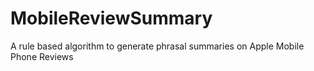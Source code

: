 # MobileReviewSummary
A rule based algorithm to generate phrasal summaries on Apple Mobile Phone Reviews
